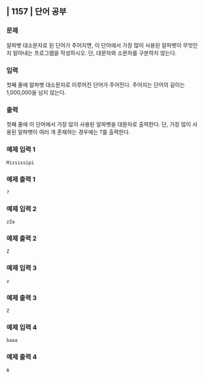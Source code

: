 ## | 1157 | 단어 공부

### 문제

알파벳 대소문자로 된 단어가 주어지면, 이 단어에서 가장 많이 사용된 알파벳이 무엇인지 알아내는 프로그램을 작성하시오. 단, 대문자와 소문자를 구분하지 않는다.

### 입력

첫째 줄에 알파벳 대소문자로 이루어진 단어가 주어진다. 주어지는 단어의 길이는 1,000,000을 넘지 않는다.

### 출력

첫째 줄에 이 단어에서 가장 많이 사용된 알파벳을 대문자로 출력한다. 단, 가장 많이 사용된 알파벳이 여러 개 존재하는 경우에는 ?를 출력한다.

### 예제 입력 1

```
Mississipi
```

### 예제 출력 1

```
?
```

### 예제 입력 2

```
zZa
```

### 예제 출력 2

```
Z
```

### 예제 입력 3

```
z
```

### 예제 출력 3

```
Z
```

### 예제 입력 4

```
baaa
```

### 예제 출력 4

```
A
```
